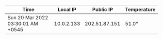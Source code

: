 | Time     | Local IP | Public IP | Temperature |
| ----------- | ----------- | ----------- | ----------- |
| Sun 20 Mar 2022 03:30:01 AM +0545      | 10.0.2.133     | 202.51.87.151  | 51.0° |
